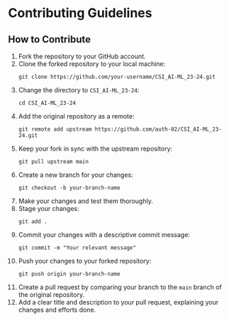 # Contributing Guidelines

## How to Contribute

1. Fork the repository to your GitHub account.
2. Clone the forked repository to your local machine:
   ```
   git clone https://github.com/your-username/CSI_AI-ML_23-24.git
   ```
3. Change the directory to `CSI_AI-ML_23-24`:
   ```
   cd CSI_AI-ML_23-24
   ```
4. Add the original repository as a remote:
   ```
   git remote add upstream https://github.com/auth-02/CSI_AI-ML_23-24.git
   ```
5. Keep your fork in sync with the upstream repository:
   ```
   git pull upstream main
   ```
6. Create a new branch for your changes:
   ```
   git checkout -b your-branch-name
   ```
7. Make your changes and test them thoroughly.
8. Stage your changes:
   ```
   git add .
   ```
9. Commit your changes with a descriptive commit message:
   ```
   git commit -m "Your relevant message"
   ```
10. Push your changes to your forked repository:
    ```
    git push origin your-branch-name
    ```
11. Create a pull request by comparing your branch to the `main` branch of the original repository.
12. Add a clear title and description to your pull request, explaining your changes and efforts done.
